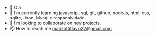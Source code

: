 - 👋 Olá
- 🌱 I’m currently learning javascript, sql, git, github, nodeJs, html, css, sqlite, Json, Mysql e respansividade.
- 💞️ I’m looking to collaborate on new projects.
- 📫 How to reach me manzottiflavio22@gmail.com

